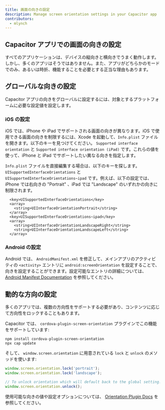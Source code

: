 ```yaml
---
title: 画面の向きの設定
description: Manage screen orientation settings in your Capacitor app
contributors:
  - mlynch
---
```


## Capacitor アプリでの画面の向きの設定

すべてのアプリケーションは、デバイスの縦向きと横向きでうまく動作します。しかし、多くのアプリはそうではありません。また、アプリがどちらかのモードでのみ、あるいは時折、機能することを必要とする正当な理由もあります。

## グローバルな向きの設定

Capacitor アプリの向きをグローバルに設定するには、対象とするプラットフォームに必要な設定値を設定します。

### iOS の設定

iOS では、iPhone や iPad でサポートされる画面の向きが異なります。iOS で使用できる画面の向きを制限するには、Xcode を起動して、`Info.plist` ファイルを開きます。以下のキーを見つけてください。 `Supported interface orientation` と `Supported interface orientation (iPad)` です。これらの値を使って、iPhone と iPad でサポートしたい異なる向きを指定します。

`Info.plist` ファイルを直接編集する場合は、以下のキーを探します。 `UISupportedInterfaceOrientations` と `UISupportedInterfaceOrientations~ipad` です。例えば、以下の設定では、iPhone では右向きの "Portrait" 、iPad では "Landscape" のいずれかの向きに制限されます。

```
  <key>UISupportedInterfaceOrientations</key>
  <array>
    <string>UIInterfaceOrientationPortrait</string>
  </array>
  <key>UISupportedInterfaceOrientations~ipad</key>
  <array>
    <string>UIInterfaceOrientationLandscapeRight</string>
    <string>UIInterfaceOrientationLandscapeLeft</string>
  </array>
```

### Android の設定

Android では、 `AndroidManifest.xml` を修正して、メインアプリのアクティビティの `<activity>` エントリに `android:screenOrientation` を設定することで、向きを設定することができます。設定可能なエントリの詳細については、[Android Manifest Documentation](https://developer.android.com/guide/topics/manifest/activity-element#screen) を参照してください。

## 動的な方向の設定

多くのアプリでは、複数の方向性をサポートする必要があり、コンテンツに応じて方向性をロックすることもあります。

Capacitor では、 `cordova-plugin-screen-orientation` プラグインでこの機能をサポートしています:

```shell
npm install cordova-plugin-screen-orientation
npx cap update
```

そして、 `window.screen.orientation` に用意されている `lock` と `unlock` のメソッドを使います:

```typescript
window.screen.orientation.lock('portrait');
window.screen.orientation.lock('landscape');

// To unlock orientation which will default back to the global setting:
window.screen.orientation.unlock();
```

使用可能な向きの値や設定オプションについては、 [Orientation Plugin Docs](https://cordova.apache.org/docs/en/latest/reference/cordova-plugin-screen-orientation/) を参照してください。
